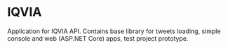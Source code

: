 # IQVIA

Application for IQVIA API. Contains base library for tweets loading, simple console and web (ASP.NET Core) apps, test project prototype.
